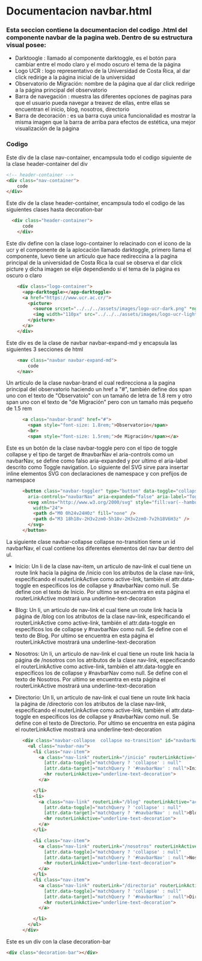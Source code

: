 # Documentacion navbar.html

### Esta seccion contiene la documentacion del codigo .html del componente navbar de la pagina web. Dentro de su estructura visual posee: 
* Darktoogle : llamado al componente darktoggle, es el botón para cambiar entre el modo claro y el modo oscuro el tema de la página
* Logo UCR : logo representativo de la Universidad de Costa Rica, al dar click redirige a la página inicial   de la universidad
* Observatorio de Migración: nombre de la página que al dar click redirige a la página principal del observatorio
* Barra de navegación : muestra las diferentes opciones de pagínas para que el usuario pueda navegar a treavez de ellas,  entre ellas se encuentran el inicio, blog, nosotros, directorio
* Barra de  decoración : es ua barra cuya unica funcionalidad es mostrar la misma imagen que la barra de arriba para efectos de estética, una mejor visualización de la página

### Codigo

Este div de la clase nav-container, encampsula todo el codigo siguiente de la clase header-container del div
``` html 
<!-- header-container -->
<div class="nav-container">
    code
</div>
``` 

Este div de la clase header-container, encampsula todo el codigo de las siguientes clases hasta decoration-bar
``` html 
  <div class="header-container">
      code
    </div>
``` 

Este div define con la clase logo-container lo relacinado con el icono de la ucr y el componente de la aplocación llamado  darktoggle, primero llama el componente, luevo tiene un articulo que hace redireccina a la pagina principal de la universidad de Costa Rica la cual se observa el dar click picture y dicha imagen se elije dependiendo si el tema de la página es oscuro o claro
``` html
    <div class="logo-container">
      <app-darktoggle></app-darktoggle>
      <a href="https://www.ucr.ac.cr/">
        <picture>
          <source srcset="../../../assets/images/logo-ucr-dark.png" *ngIf='theme === "dark"'>
          <img width="110px" src="../../../assets/images/logo-ucr-light.png">
        </picture>
      </a>
    </div>
```  

Este div es de la clase de navbar navbar-expand-md y encapsula las siguientes 3 secciones de html 
``` html 
    <nav class="navbar navbar-expand-md">
        code 
    </nav>
```

Un articulo de la clase navbar-brand el cual redirecciona  a la pagina principal del observatorio haciendo un href a "#", también define dos span uno con el texto de "Observatoio" con un tamaño de letra de 1.8 rem y otro span uno con el texto de "de Migración" pero con un tamaño más pequeño  de 1.5 rem
``` html
      <a class="navbar-brand" href="#">
        <span style="font-size: 1.8rem;">Observatorio</span>
        <br>
        <span style="font-size: 1.5rem;">de Migración</span></a>
```

Este es un botón de la clase navbar-toggle pero con el tipo de toggle collapse y el tipo de target de #navbarNav el aria-controls  como un navbarNav, se define como falso  aria-expanded y por ultimo el aria-label descrito como Toggle navigation. Lo siguiente del SVG sirve para insertar inline  elementos SVG con declaraciones de namespace y con prefijos de namespace
``` html
      <button class="navbar-toggler" type="button" data-toggle="collapse" data-target="#navbarNav"
        aria-controls="navbarNav" aria-expanded="false" aria-label="Toggle navigation">
        <svg xmlns="http://www.w3.org/2000/svg" style="fill:var(--hamburger);" height="24" viewBox="0 0 24 24"
          width="24">
          <path d="M0 0h24v24H0z" fill="none" />
          <path d="M3 18h18v-2H3v2zm0-5h18v-2H3v2zm0-7v2h18V6H3z" />
        </svg>
      </button>
```

La siguiente clase navbar-collapse  collapse no-transition tiene un id navbarNav, el cual contiene los diferentes elementos del nav bar dentro del ul.
*  Inicio: Un li de la clase nav-item, un articulo de nav-link el cual tiene un route link hacia la página de /inicio con los atributos de la clase nav-link, especificando el routerLinkActive como active-link, también el attr.data-toggle en específicos los de collapse y #navbarNav como null.  Se define con el texto de Inicio. Por ultimo se encuentra en esta página  el routerLinkActive mostrará una underline-text-decoration

*  Blog:  Un li, un articulo de nav-link el cual tiene un route link hacia la página de /blog con los atributos de la clase nav-link, especificando el routerLinkActive como active-link, también el attr.data-toggle en específicos los de collapse y #navbarNav como null. Se define con el texto de Blog. Por ultimo se encuentra en esta página  el routerLinkActive mostrará una underline-text-decoration

* Nosotros:  Un li, un articulo de nav-link el cual tiene un route link hacia la página de /nosotros con los atributos de la clase nav-link, especificando el routerLinkActive como active-link, también el attr.data-toggle en específicos los de collapse y #navbarNav como null. Se define con el texto de Nosotros. Por ultimo se encuentra en esta página  el routerLinkActive mostrará una underline-text-decoration

* Directorio:  Un li, un articulo de nav-link el cual tiene un route link hacia la página de /directorio con los atributos de la clase nav-link, especificando el routerLinkActive como active-link, también el attr.data-toggle en específicos los de collapse y #navbarNav como null. Se define con el texto de Directorio. Por ultimo se encuentra en esta página  el routerLinkActive mostrará una underline-text-decoration
``` html
      <div class="navbar-collapse  collapse no-transition" id="navbarNav">
        <ul class="navbar-nav">
          <li class="nav-item">
            <a class="nav-link" routerLink="/inicio" routerLinkActive="active-link"
              [attr.data-toggle]="matchQuery ? 'collapse' : null"
              [attr.data-target]="matchQuery ? '#navbarNav' : null">Inicio
              <hr routerLinkActive="underline-text-decoration">
            </a>

          </li>
          <li>
            <a class="nav-link" routerLink="/blog" routerLinkActive="active-link"
              [attr.data-toggle]="matchQuery ? 'collapse' : null"
              [attr.data-target]="matchQuery ? '#navbarNav' : null">Blog
              <hr routerLinkActive="underline-text-decoration">
            </a>
          </li>

          <li class="nav-item">
            <a class="nav-link" routerLink="/nosotros" routerLinkActive="active-link"
              [attr.data-toggle]="matchQuery ? 'collapse' : null"
              [attr.data-target]="matchQuery ? '#navbarNav' : null">Nosotros
              <hr routerLinkActive="underline-text-decoration">
            </a>
          </li>
          <li class="nav-item">
            <a class="nav-link" routerLink="/directorio" routerLinkActive="active-link"
              [attr.data-toggle]="matchQuery ? 'collapse' : null"
              [attr.data-target]="matchQuery ? '#navbarNav' : null">Directorio
              <hr routerLinkActive="underline-text-decoration">
            </a>

          </li>
        </ul>
      </div>
``` 
Este es un div con la clase decoration-bar
``` html
<div class="decoration-bar"></div>
``` 

